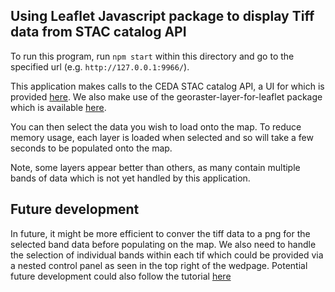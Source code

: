 ## Using Leaflet Javascript package to display Tiff data from STAC catalog API

To run this program, run `npm start` within this directory and go to the specified url (e.g. `http://127.0.0.1:9966/`).

This application makes calls to the CEDA STAC catalog API, a UI for which is provided [here](https://radiantearth.github.io/stac-browser/#/).
We also make use of the georaster-layer-for-leaflet package which is available [here](https://github.com/GeoTIFF/georaster-layer-for-leaflet).

You can then select the data you wish to load onto the map.
To reduce memory usage, each layer is loaded when selected and so will take a few seconds to be populated onto the map.

Note, some layers appear better than others, as many contain multiple bands of data which is not yet handled by this application.

## Future development
In future, it might be more efficient to conver the tiff data to a png for the selected band data before populating on the map.
We also need to handle the selection of individual bands within each tif which could be provided via a nested control panel as seen in the top right of the wedpage.
Potential future development could also follow the tutorial [here](https://www.youtube.com/watch?v=4pIkBHSniv0)

